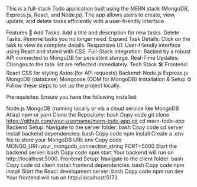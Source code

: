 This is a full-stack Todo application built using the MERN stack (MongoDB, Express.js, React, and Node.js). The app allows users to create, view, update, and delete tasks efficiently with a user-friendly interface.

Features 🚀
Add Tasks: Add a title and description for new tasks.
Delete Tasks: Remove tasks you no longer need.
Expand Task Details: Click on the task to view its complete details.
Responsive UI: User-friendly interface using React and styled with CSS.
Full-Stack Integration: Backed by a robust API connected to MongoDB for persistent storage.
Real-Time Updates: Changes to the task list are reflected immediately.
Tech Stack 🛠️
Frontend:
React
CSS for styling
Axios (for API requests)
Backend:
Node.js
Express.js
MongoDB (database)
Mongoose (ODM for MongoDB)
Installation & Setup ⚙️
Follow these steps to set up the project locally.

Prerequisites:
Ensure you have the following installed:

Node.js
MongoDB (running locally or via a cloud service like MongoDB Atlas)
npm or yarn
Clone the Repository:
bash
Copy code
git clone https://github.com/your-username/mern-todo-app.git
cd mern-todo-app
Backend Setup:
Navigate to the server folder:
bash
Copy code
cd server
Install backend dependencies:
bash
Copy code
npm install
Create a .env file to store your MongoDB URI:
env
Copy code
MONGO_URI=your_mongodb_connection_string
PORT=5000
Start the backend server:
bash
Copy code
npm start
Your backend will run on http://localhost:5000.
Frontend Setup:
Navigate to the client folder:
bash
Copy code
cd client
Install frontend dependencies:
bash
Copy code
npm install
Start the React development server:
bash
Copy code
npm run dev
Your frontend will run on http://localhost:5173.
